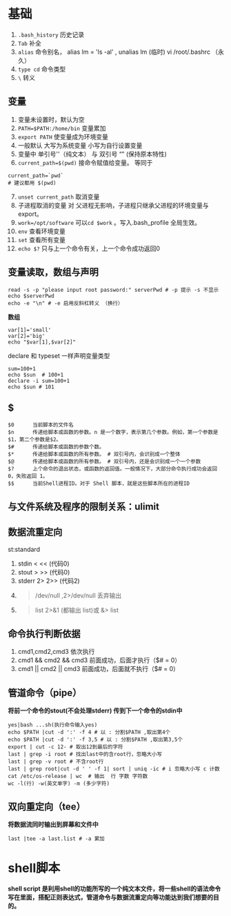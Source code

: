 # 基础
 1. `.bash_history` 历史记录
 2. `Tab` 补全
 3. `alias` 命令别名， alias lm = 'ls -al' , unalias lm (临时)  vi /root/.bashrc （永久）
 4. `type cd` 命令类型 
 5. `\` 转义

## 变量
1. 变量未设置时，默认为空
2. `PATH=$PATH:/home/bin` 变量累加
3. `export PATH` 使变量成为环境变量
4. 一般默认  大写为系统变量   小写为自行设置变量
5. 变量中 单引号''（纯文本）  与 双引号 “” (保持原本特性)
6. `current_path=$(pwd)`  接命令赋值给变量。  等同于 
``` 
current_path=`pwd`
# 建议都用 $(pwd)
``` 

7. `unset current_path` 取消变量
8. 子进程取消的变量 对 父进程无影响，子进程只继承父进程的环境变量与export。
9. `work=/opt/software`  可以`cd $work` 。写入.bash_profile 全局生效。
10. `env` 查看环境变量
11. `set` 查看所有变量
12. `echo $?` 只与上一个命令有关，上一个命令成功返回0

## 变量读取，数组与声明
```
read -s -p "please input root password:" serverPwd # -p 提示 -s 不显示
echo $serverPwd
echo -e "\n" # -e 启用反斜杠转义 （换行）
```
**数组**
```
var[1]='small'
var[2]='big'
echo "$var[1],$var[2]"
```
declare 和 typeset 一样声明变量类型
```
sum=100+1
echo $sun  # 100+1
declare -i sum=100+1
echo $sun # 101

```
## $ 
```
$0		当前脚本的文件名
$n		传递给脚本或函数的参数。n 是一个数字，表示第几个参数。例如，第一个参数是$1，第二个参数是$2。
$#		传递给脚本或函数的参数个数。
$*		传递给脚本或函数的所有参数。 # 双引号内，会识别成一个整体
$@		传递给脚本或函数的所有参数。 # 双引号内，还是会识别成一个一个参数
$?		上个命令的退出状态，或函数的返回值。一般情况下，大部分命令执行成功会返回 0，失败返回 1。
$$		当前Shell进程ID。对于 Shell 脚本，就是这些脚本所在的进程ID
```
## 与文件系统及程序的限制关系：ulimit

## 数据流重定向
st:standard
1. stdin < << (代码0)
2. stout > >> (代码0)
3. stderr 2> 2>> (代码2)
4. >/dev/null ,2>/dev/null 丢弃输出
5. > list 2>&1 (都输出 list)或 &> list

## 命令执行判断依据
1. cmd1,cmd2,cmd3 依次执行
2. cmd1 && cmd2 && cmd3 前面成功，后面才执行（$# = 0）
3. cmd1 || cmd2 || cmd3 前面成功，后面就不执行（$# = 0）

## 管道命令（pipe）
**将前一个命令的stout(不会处理stderr) 传到下一个命令的stdin中**
```
yes|bash ...sh(执行命令输入yes)
echo $PATH |cut -d ':' -f 4 # 以 : 分割$PATH ,取出第4个
echo $PATH |cut -d ':' -f 3,5 # 以 : 分割$PATH ,取出第3,5个
export | cut -c 12- # 取出12到最后的字符
last | grep -i root # 找出last中的含root行，忽略大小写 
last | grep -v root # 不含root行
last | grep root|cut -d ' ' -f 1| sort | uniq -ic # i 忽略大小写 c 计数
cat /etc/os-release | wc  # 输出  行 字数 字符数
wc -l(行) -w(英文单字) -m (多少字符)
```
## 双向重定向（tee）
**将数据流同时输出到屏幕和文件中**
```
last |tee -a last.list # -a 累加
```
# shell脚本
**shell script 是利用shell的功能所写的一个纯文本文件，将一些shell的语法命令写在里面，搭配正则表达式，管道命令与数据流重定向等功能达到我们想要的目的。**
